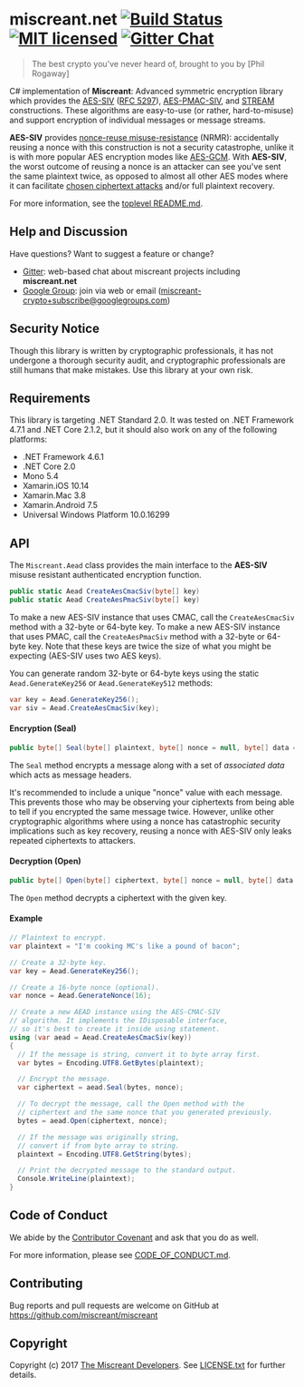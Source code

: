 # miscreant.net [![Build Status][build-image]][build-link] [![MIT licensed][license-shield]][license-link] [![Gitter Chat][gitter-image]][gitter-link]

[build-image]: https://secure.travis-ci.org/miscreant/miscreant.svg?branch=master
[build-link]: https://travis-ci.org/miscreant/miscreant
[license-shield]: https://img.shields.io/badge/license-MIT-blue.svg
[license-link]: https://github.com/miscreant/miscreant/blob/master/LICENSE.txt
[gitter-image]: https://badges.gitter.im/badge.svg
[gitter-link]: https://gitter.im/miscreant/Lobby

> The best crypto you've never heard of, brought to you by [Phil Rogaway]

C# implementation of **Miscreant**: Advanced symmetric encryption library
which provides the [AES-SIV] ([RFC 5297]), [AES-PMAC-SIV], and [STREAM]
constructions. These algorithms are easy-to-use (or rather, hard-to-misuse)
and support encryption of individual messages or message streams.

[AES-SIV]: https://github.com/miscreant/miscreant/wiki/AES-SIV
[RFC 5297]: https://tools.ietf.org/html/rfc5297
[AES-PMAC-SIV]: https://github.com/miscreant/miscreant/wiki/AES-PMAC-SIV
[STREAM]: https://github.com/miscreant/miscreant/wiki/STREAM

**AES-SIV** provides [nonce-reuse misuse-resistance] (NRMR): accidentally
reusing a nonce with this construction is not a security catastrophe,
unlike it is with more popular AES encryption modes like [AES-GCM].
With **AES-SIV**, the worst outcome of reusing a nonce is an attacker
can see you've sent the same plaintext twice, as opposed to almost all other
AES modes where it can facilitate [chosen ciphertext attacks] and/or
full plaintext recovery.

For more information, see the [toplevel README.md].

[nonce-reuse misuse-resistance]: https://github.com/miscreant/miscreant/wiki/Nonce-Reuse-Misuse-Resistance
[AES-GCM]: https://en.wikipedia.org/wiki/Galois/Counter_Mode
[chosen ciphertext attacks]: https://en.wikipedia.org/wiki/Chosen-ciphertext_attack
[toplevel README.md]: https://github.com/miscreant/miscreant/blob/master/README.md

## Help and Discussion

Have questions? Want to suggest a feature or change?

* [Gitter]: web-based chat about miscreant projects including **miscreant.net**
* [Google Group]: join via web or email ([miscreant-crypto+subscribe@googlegroups.com])

[Gitter]: https://gitter.im/miscreant/Lobby
[Google Group]: https://groups.google.com/forum/#!forum/miscreant-crypto
[miscreant-crypto+subscribe@googlegroups.com]: mailto:miscreant-crypto+subscribe@googlegroups.com?subject=subscribe

## Security Notice

Though this library is written by cryptographic professionals, it has not
undergone a thorough security audit, and cryptographic professionals are still
humans that make mistakes. Use this library at your own risk.

## Requirements

This library is targeting .NET Standard 2.0. It was tested on .NET Framework 4.7.1
and .NET Core 2.1.2, but it should also work on any of the following platforms:

- .NET Framework 4.6.1
- .NET Core 2.0
- Mono 5.4
- Xamarin.iOS 10.14
- Xamarin.Mac 3.8
- Xamarin.Android 7.5
- Universal Windows Platform 10.0.16299

## API

The `Miscreant.Aead` class provides the main interface to the **AES-SIV** misuse
resistant authenticated encryption function.

```csharp
public static Aead CreateAesCmacSiv(byte[] key)
public static Aead CreateAesPmacSiv(byte[] key)
```

To make a new AES-SIV instance that uses CMAC, call the
`CreateAesCmacSiv` method with a 32-byte or 64-byte key.
To make a new AES-SIV instance that uses PMAC, call the
`CreateAesPmacSiv` method with a 32-byte or 64-byte key.
Note that these keys are twice the size of what you might
be expecting (AES-SIV uses two AES keys).

You can generate random 32-byte or 64-byte keys using the static
`Aead.GenerateKey256` or `Aead.GenerateKey512` methods:

```csharp
var key = Aead.GenerateKey256();
var siv = Aead.CreateAesCmacSiv(key);
```

#### Encryption (Seal)

```csharp
public byte[] Seal(byte[] plaintext, byte[] nonce = null, byte[] data = null)
```

The `Seal` method encrypts a message along with a set of *associated data*
which acts as message headers.

It's recommended to include a unique "nonce" value with each message. This
prevents those who may be observing your ciphertexts from being able to tell
if you encrypted the same message twice. However, unlike other cryptographic
algorithms where using a nonce has catastrophic security implications such as
key recovery, reusing a nonce with AES-SIV only leaks repeated ciphertexts to
attackers.

#### Decryption (Open)

```csharp
public byte[] Open(byte[] ciphertext, byte[] nonce = null, byte[] data = null)
```

The `Open` method decrypts a ciphertext with the given key.

#### Example

```csharp
// Plaintext to encrypt.
var plaintext = "I'm cooking MC's like a pound of bacon";

// Create a 32-byte key.
var key = Aead.GenerateKey256();

// Create a 16-byte nonce (optional).
var nonce = Aead.GenerateNonce(16);

// Create a new AEAD instance using the AES-CMAC-SIV
// algorithm. It implements the IDisposable interface,
// so it's best to create it inside using statement.
using (var aead = Aead.CreateAesCmacSiv(key))
{
  // If the message is string, convert it to byte array first.
  var bytes = Encoding.UTF8.GetBytes(plaintext);

  // Encrypt the message.
  var ciphertext = aead.Seal(bytes, nonce);

  // To decrypt the message, call the Open method with the
  // ciphertext and the same nonce that you generated previously.
  bytes = aead.Open(ciphertext, nonce);

  // If the message was originally string,
  // convert if from byte array to string.
  plaintext = Encoding.UTF8.GetString(bytes);

  // Print the decrypted message to the standard output.
  Console.WriteLine(plaintext);
}
```

## Code of Conduct

We abide by the [Contributor Covenant][cc] and ask that you do as well.

For more information, please see [CODE_OF_CONDUCT.md].

[cc]: https://contributor-covenant.org
[CODE_OF_CONDUCT.md]: https://github.com/miscreant/miscreant/blob/master/CODE_OF_CONDUCT.md

## Contributing

Bug reports and pull requests are welcome on GitHub at https://github.com/miscreant/miscreant

## Copyright

Copyright (c) 2017 [The Miscreant Developers][AUTHORS].
See [LICENSE.txt] for further details.

[AUTHORS]: https://github.com/miscreant/miscreant/blob/master/AUTHORS.md
[LICENSE.txt]: https://github.com/miscreant/miscreant/blob/master/LICENSE.txt
